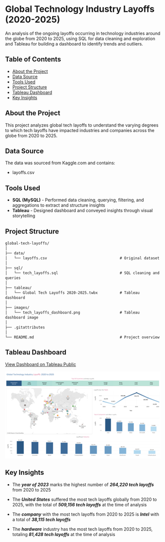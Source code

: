 # Global Technology Industry Layoffs (2020-2025)
An analysis of the ongoing layoffs occurring in technology industries around the globe from 2020 to 2025, using SQL for data cleaning and exploration and Tableau for building a dashboard to identify trends and outliers.

## Table of Contents
* [About the Project](https://github.com/Kaileyv/global-tech-layoffs/tree/main?tab=readme-ov-file#about-the-project)
* [Data Source](https://github.com/Kaileyv/global-tech-layoffs/tree/main?tab=readme-ov-file#data-source)
* [Tools Used](https://github.com/Kaileyv/global-tech-layoffs/tree/main?tab=readme-ov-file#tools-used)
* [Project Structure](https://github.com/Kaileyv/global-tech-layoffs/tree/main?tab=readme-ov-file#project-structure)
* [Tableau Dashboard](https://github.com/Kaileyv/global-tech-layoffs/tree/main?tab=readme-ov-file#tableau-dashboard)
* [Key Insights](https://github.com/Kaileyv/global-tech-layoffs/tree/main?tab=readme-ov-file#key-insights)

## About the Project
This project analyzes global tech layoffs to understand the varying degrees to which tech layoffs have impacted industries and companies across the globe from 2020 to 2025.

## Data Source
The data was sourced from Kaggle.com and contains:
* layoffs.csv

## Tools Used
* **SQL (MySQL)** - Performed data cleaning, querying, filtering, and aggregations to extract and structure insights
* **Tableau** - Designed dashboard and conveyed insights through visual storytelling

## Project Structure
```
global-tech-layoffs/
│
├── data/                
│   └── layoffs.csv                                 # Original dataset
│
├── sql/                  
│   └── tech_layoffs.sql                            # SQL cleaning and queries  
│
├── tableau/               
│   └── Global Tech Layoffs 2020-2025.twbx          # Tableau dashboard
│
├── images/               
│   └── tech_layoffs_dashboard.png                  # Tableau dashboard image
│
├── .gitattributes
│
└── README.md                                       # Project overview
```
## Tableau Dashboard
[View Dashboard on Tableau Public](https://public.tableau.com/shared/J87HMF5G3?:display_count=n&:origin=viz_share_link)

![](https://github.com/Kaileyv/global-tech-layoffs/blob/main/images/tech_layoffs_dashboard.png)

## Key Insights
* The _**year of 2023**_ marks the highest number of _**264,220 tech layoffs**_ from 2020 to 2025

* The _**United States**_ suffered the most tech layoffs globally from 2020 to 2025, with the total of _**509,156 tech layoffs**_ at the time of analysis

* The _**company**_ with the most tech layoffs from 2020 to 2025 is _**Intel**_ with a total of _**38,115 tech layoffs**_

* The _**hardware**_ industry has the most tech layoffs from 2020 to 2025, totaling _**81,428 tech layoffs**_ at the time of analysis



